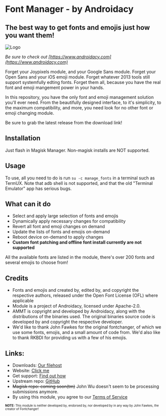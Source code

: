# **Font Manager - by Androidacy**

## **The best way to get fonts and emojis just how you want them!**

![Logo](https://www.androidacy.com/wp-content/uploads/rsz_cropped-adobe_post_20210202_00133408277657334196729-1024x576-1.png)

_Be sure to check out [https://www.androidacy.com](https://www.androidacy.com)_


Forget your Joypixels module, and your Google Sans module. Forget your Open Sans and your iOS emoji module. Forget whatever 2013 tools still support systemfully edting fonts. Forget them all, because you have the real font and emoji mangement power in your hands.

In this repository, you have the only font and emoji management solution you'll ever need. From the beautifully designed interface, to it's simplicity, to the maximum compatibility, and more, you need look for no other font or emoji changing module.

Be sure to grab the latest release from the download link!

## Installation

Just flash in Magisk Manager. Non-magisk installs are NOT supported.

## Usage

To use, all you need to do is run `su -c manage_fonts` in a terminal such as TermUX. Note that adb shell is not supported, and that the old "Terminal Emulator" app has serious bugs.

## What can it do

- Select and apply large selection of fonts and emojis
- Dynamically apply necessary changes for compatibility
- Revert all font and emoji changes on demand
- Update the lists of fonts and emojis on-demand
- Reboot device on-demand to apply changes
- **Custom font patching and offline font install currently are not supported**

All the available fonts are listed in the module, there's over 200 fonts and several emojis to choose from!

## Credits

- Fonts and emojis and created by, edited by, and copyright the respective authors, released under the Open Font License (OFL) where applicable
- Module is a project of Androidacy, licensed under Apache-2.0.
- AMMT is copyright and developed by Androidacy, along with the distributions of the binaries used. The original binaries source code is developed by and copyright the respective developer.
- We'd like to thank John Fawkes for the original fontchanger, of which we use some fonts, emojis, and a small amount of code from. We'd also like to thank RKBDI for providing us with a few of his emojis.

## Links:

- Downloads: [Our filehost](https://dl.androidacy.com/?ee=1&eeFolder=Magisk-Modules%2FFontifier&eeListID=1)
- Website: [Click me](https://www.androidacy.com)
- Get support: [Find out how](https://www.androidacy.com/contact/)
- Upstream repo: [GitHub](https://github.com/androidacy/FontManager/)
- ~~Magisk repo: coming soon(tm)~~ John Wu doesn't seem to be processing submissions anymore.
- By using this module, you agree to our [Terms of Service](https://www.androidacy.com/terms/)

<sub><sub>**NOTE:** This module is neither developed by, endorsed by, nor developed by in any way by John Fawkes, the creator of Fontchanger!</sub></sup>

